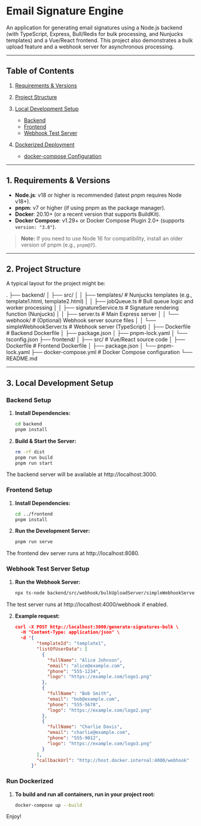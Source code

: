 # Email Signature Engine

An application for generating email signatures using a Node.js backend (with TypeScript, Express, Bull/Redis for bulk processing, and Nunjucks templates) and a Vue/React frontend. This project also demonstrates a bulk upload feature and a webhook server for asynchronous processing.

---

## Table of Contents

1. [Requirements & Versions](#requirements--versions)
2. [Project Structure](#project-structure)
3. [Local Development Setup](#local-development-setup)
   - [Backend](#backend)
   - [Frontend](#frontend)
   - [Webhook Test Server](#webhook-test-server)
4. [Dockerized Deployment](#dockerized-deployment)

   - [docker-compose Configuration](#docker-compose-configuration)

---

## 1. Requirements & Versions

- **Node.js**: v18 or higher is recommended (latest pnpm requires Node v18+).
- **pnpm**: v7 or higher (if using pnpm as the package manager).
- **Docker**: 20.10+ (or a recent version that supports BuildKit).
- **Docker Compose**: v1.29+ or Docker Compose Plugin 2.0+ (supports `version: "3.8"`).

> **Note:** If you need to use Node 16 for compatibility, install an older version of pnpm (e.g., `pnpm@7`).

---

## 2. Project Structure

A typical layout for the project might be:

   . ├── backend/ │ ├── src/ │ │ ├── templates/ # Nunjucks templates (e.g., template1.html, template2.html) │ │ ├── jobQueue.ts # Bull queue logic and worker processing │ │ ├── signatureService.ts # Signature rendering function (Nunjucks) │ │ ├── server.ts # Main Express server │ │ └── webhook/ # (Optional) Webhook server source files │ │ └── simpleWebhookServer.ts # Webhook server (TypeScript) │ ├── Dockerfile # Backend Dockerfile │ ├── package.json │ ├── pnpm-lock.yaml │ └── tsconfig.json ├── frontend/ │ ├── src/ # Vue/React source code │ ├── Dockerfile # Frontend Dockerfile │ ├── package.json │ └── pnpm-lock.yaml ├── docker-compose.yml # Docker Compose configuration └── README.md


---

## 3. Local Development Setup

### Backend Setup

1. **Install Dependencies:**
   ```bash
   cd backend
   pnpm install

2. **Build & Start the Server:**
   ```bash
   rm -rf dist
   pnpm run build
   pnpm run start

The backend server will be available at http://localhost:3000.


### Frontend Setup
1. **Install Dependencies:**
   ```bash
   cd ../frontend
   pnpm install

2. **Run the Development Server:**
   ```bash
   pnpm run serve

The frontend dev server runs at http://localhost:8080.

### Webhook Test Server Setup
1. **Run the Webhook Server:**
   ```bash
   npx ts-node backend/src/webhook/bulkUploadServer/simpleWebhookServer.ts

The test server runs at http://localhost:4000/webhook if enabled.

2. **Example request:**
   ```json
   curl -X POST http://localhost:3000/generate-signatures-bulk \
     -H "Content-Type: application/json" \
     -d '{
           "templateId": "template1",
           "listOfUserData": [
             {
               "fullName": "Alice Johnson",
               "email": "alice@example.com",
               "phone": "555-1234",
               "logo": "https://example.com/logo1.png"
             },
             {
               "fullName": "Bob Smith",
               "email": "bob@example.com",
               "phone": "555-5678",
               "logo": "https://example.com/logo2.png"
             },
             {
               "fullName": "Charlie Davis",
               "email": "charlie@example.com",
               "phone": "555-9012",
               "logo": "https://example.com/logo3.png"
             }
           ],
           "callbackUrl": "http://host.docker.internal:4000/webhook"
         }'

### Run Dockerized
1. **To build and run all containers, run in your project root:**
   ```bash
   docker-compose up --build

Enjoy!






